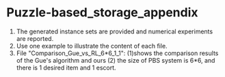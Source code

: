 # Puzzle-based_storage_appendix

1. The generated instance sets are provided and numerical experiments are reported. 
2. Use one example to illustrate the content of each file. 
3. File "Comparison_Gue_vs_RL_6\*6_1_1": (1)shows the comparison results of the Gue's algorithm and ours (2) the size of PBS system is 6\*6, and there is 1 desired item and 1 escort.

